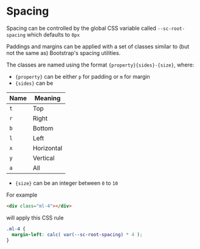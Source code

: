 # Spacing

Spacing can be controlled by the global CSS variable called `--sc-root-spacing` which defaults to `8px`

Paddings and margins can be applied with a set of classes similar to (but not the same as) Bootstrap's spacing utilities. 

The classes are named using the format `{property}{sides}-{size}`, where:
 - `{property}` can be either `p` for padding or `m` for margin
 - `{sides}` can be

<center>

| Name | Meaning    |
|------|------------|
| `t` | Top        |
| `r` | Right      |
| `b` | Bottom     |
| `l` | Left       |
| `x` | Horizontal |
| `y` | Vertical   |
| `a` | All        |

</center>

 - `{size}` can be an integer between `0` to `10`


For example

```html
<div class="ml-4"></div>
```

will apply this CSS rule

```css
.ml-4 {
  margin-left: calc( var(--sc-root-spacing) * 4 );
}
```
